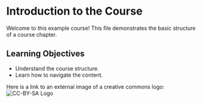 # Introduction to the Course

Welcome to this example course! This file demonstrates the basic structure of a course chapter.

## Learning Objectives
- Understand the course structure.
- Learn how to navigate the content.

Here is a link to an external image of a creative commons logo:
![CC-BY-SA Logo](https://mirrors.creativecommons.org/presskit/buttons/88x31/png/by-sa.png)
